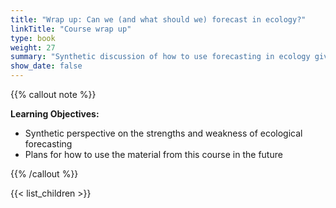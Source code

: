```yaml
---
title: "Wrap up: Can we (and what should we) forecast in ecology?"
linkTitle: "Course wrap up"
type: book
weight: 27
summary: "Synthetic discussion of how to use forecasting in ecology given the strengths, weakness, and approaches we've learned." 
show_date: false
---
```


{{% callout note %}}

**Learning Objectives:**
* Synthetic perspective on the strengths and weakness of ecological forecasting
* Plans for how to use the material from this course in the future

{{% /callout %}}

{{< list_children >}}
